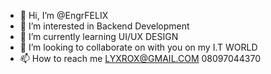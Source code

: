 - 👋 Hi, I’m @EngrFELIX
- 👀 I’m interested in Backend Development
- 🌱 I’m currently learning UI/UX DESIGN
- 💞️ I’m looking to collaborate on with you on my I.T WORLD
- 📫 How to reach me LYXROX@GMAIL.COM
08097044370
<!---
EngrFELIX/EngrFELIX is a ✨ special ✨ repository because its `README.md` (this file) appears on your GitHub profile.
You can click the Preview link to take a look at your changes.
--->
